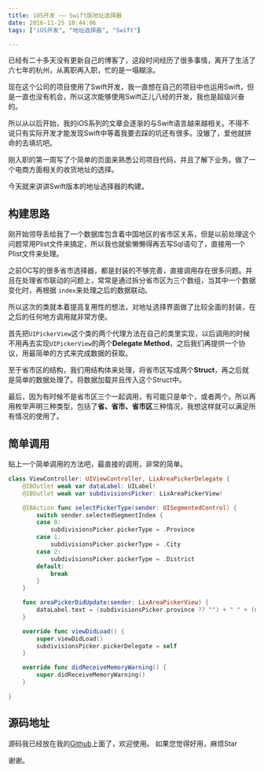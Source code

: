 ```yaml
---
title: iOS开发 —— Swift版地址选择器
date: 2016-11-25 10:44:06
tags: ["iOS开发", "地址选择器", "Swift"]

---
```


已经有二十多天没有更新自己的博客了，这段时间经历了很多事情，离开了生活了六七年的杭州，从离职再入职，忙的是一塌糊涂。

现在这个公司的项目使用了Swift开发，我一直想在自己的项目中也运用Swift，但是一直也没有机会，所以这次能够使用Swift正儿八经的开发，我也是超级兴奋的。

所以从以后开始，我的iOS系列的文章会逐渐的与Swift语言越来越相关。不得不说只有实际开发才能发现Swift中等着我要去踩的坑还有很多。没辙了，爱他就拼命的去填坑吧。

刚入职的第一周写了个简单的页面来熟悉公司项目代码，并且了解下业务。做了一个电商方面相关的收货地址的选择。

今天就来讲讲Swift版本的地址选择器的构建。

<!--more-->

## 构建思路

刚开始领导丢给我了一个数据库包含着中国地区的省市区关系，但是以前处理这个问题常用Plist文件来搞定，所以我也就偷懒懒得再去写Sql语句了，直接用一个Plist文件来处理。

之前OC写的很多省市选择器，都是封装的不够完善，直接调用存在很多问题。并且在处理省市联动的问题上，常常是通过拆分省市区为三个数组，当其中一个数据变化时，再根据 `index`来处理之后的数据联动。

所以这次的类就本着提高复用性的想法，对地址选择界面做了比较全面的封装，在之后的任何地方调用就非常方便。

首先把`UIPickerView`这个类的两个代理方法在自己的类里实现，以后调用的时候不用再去实现`UIPickerView`的两个**Delegate Method**，之后我们再提供一个协议，用最简单的方式来完成数据的获取。

至于省市区的结构，我们用结构体来处理，将省市区写成两个**Struct**，再之后就是简单的数据处理了。将数据加载并且传入这个Struct中。

最后，因为有时候不是省市区三个一起调用，有可能只是单个，或者两个。所以再用枚举声明三种类型，包括了**省、省市、省市区**三种情况，我想这样就可以满足所有情况的使用了。

## 简单调用

贴上一个简单调用的方法吧，最直接的调用，非常的简单。

```swift
class ViewController: UIViewController, LixAreaPickerDelegate {
    @IBOutlet weak var dataLabel: UILabel!
    @IBOutlet weak var subdivisionsPicker: LixAreaPickerView!

    @IBAction func selectPickerType(sender: UISegmentedControl) {
        switch sender.selectedSegmentIndex {
        case 0:
            subdivisionsPicker.pickerType = .Province
        case 1:
            subdivisionsPicker.pickerType = .City
        case 2:
            subdivisionsPicker.pickerType = .District
        default:
            break
        }
    }

    func areaPickerDidUpdate(sender: LixAreaPickerView) {
        dataLabel.text = (subdivisionsPicker.province ?? "") + " " + (subdivisionsPicker.city ?? "") + " " + (subdivisionsPicker.district ?? "")
    }

    override func viewDidLoad() {
        super.viewDidLoad()
        subdivisionsPicker.pickerDelegate = self
    }

    override func didReceiveMemoryWarning() {
        super.didReceiveMemoryWarning()
    }

}

```

## 源码地址

源码我已经放在我的[Github](https://github.com/originalix/LixAreaPickerView)上面了，欢迎使用。
如果您觉得好用，麻烦Star

谢谢。
